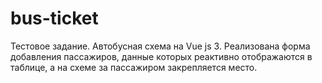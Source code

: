 # bus-ticket
Тестовое задание.
Автобусная схема на Vue js 3.
Реализована форма добавления пассажиров, данные которых реактивно отображаются в таблице, а на схеме за пассажиром закрепляется место.
